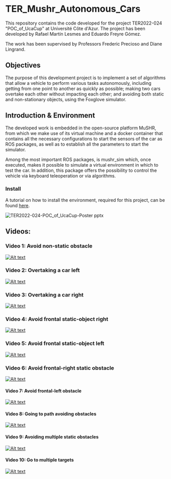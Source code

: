 # TER_Mushr_Autonomous_Cars

This repository contains the code developed for the project TER2022-024 "POC_of_UcaCup" at Université Côte d'Azur. The project has been developed by  Rafael Martín Lesmes and Eduardo Freyre Gómez.

The work has been supervised by Professors Frederic Precioso and Diane Lingrand.



## Objectives
The purpose of this development project is to implement a set of algorithms that allow a vehicle to perform various tasks autonomously, including getting from one point to another as quickly as possible; making two cars overtake each other without impacting each other; and avoiding both static and non-stationary objects, using the Foxglove simulator.

## Introduction & Environment 
The developed work is embedded in the open-source platform MuSHR, from which we make use of its virtual machine and a docker container that contains all the necessary configurations to start the sensors of the car as ROS packages, as well as to establish all the parameters to start the simulator.

Among the most important ROS packages, is mushr_sim which, once executed, makes it possible to simulate a virtual environment in which to test the car. In addition, this package offers the possibility to control the vehicle via keyboard teleoperation or via algorithms.

### Install 
A tutorial on how to install the environment, required for this project, can be found [here](https://mushr.io/tutorials/noetic_quickstart/).


![TER2022-024-POC_of_UcaCup-Poster pptx](https://user-images.githubusercontent.com/59580936/222240737-6f7a166b-e47f-4a54-a91d-de6c94bad68e.png)



## Videos:

### Video 1: Avoid non-static obstacle
[//]: <> (https://youtu.be/CVhjEhTd9rs)
[![Alt text](https://img.youtube.com/vi/CVhjEhTd9rs/0.jpg)](https://www.youtube.com/watch?v=CVhjEhTd9rs)

### Video 2: Overtaking a car left
[//]: <> (https://youtu.be/jGbz94Sc4rU)
[![Alt text](https://img.youtube.com/vi/jGbz94Sc4rU/0.jpg)](https://www.youtube.com/watch?v=jGbz94Sc4rU)

### Video 3: Overtaking a car right
[//]: <> (https://youtu.be/M_KMWuO_KCM)
[![Alt text](https://img.youtube.com/vi/M_KMWuO_KCM/0.jpg)](https://www.youtube.com/watch?v=M_KMWuO_KCM)

### Video 4: Avoid frontal static-object right
[//]: <> (https://youtu.be/1GzxnTykZo4)
[![Alt text](https://img.youtube.com/vi/1GzxnTykZo4/0.jpg)](https://www.youtube.com/watch?v=1GzxnTykZo4)

### Video 5: Avoid frontal static-object left
[//]: <> (https://youtu.be/2Rhm51QhhcE)
[![Alt text](https://img.youtube.com/vi/2Rhm51QhhcE/0.jpg)](https://www.youtube.com/watch?v=2Rhm51QhhcE)

### Video 6: Avoid frontal-right static obstacle
[//]: <> (https://youtu.be/jX-FW6aGJyk)
[![Alt text](https://img.youtube.com/vi/jX-FW6aGJyk/0.jpg)](https://www.youtube.com/watch?v=jX-FW6aGJyk)

#### Video 7: Avoid frontal-left obstacle
[//]: <> (https://youtu.be/Qtsw6otmA4E)
[![Alt text](https://img.youtube.com/vi/Qtsw6otmA4E/0.jpg)](https://www.youtube.com/watch?v=Qtsw6otmA4E)

#### Video 8: Going to path avoiding obstacles
[//]: <> (https://youtu.be/GHSXxeQpq0w)
[![Alt text](https://img.youtube.com/vi/GHSXxeQpq0w/0.jpg)](https://www.youtube.com/watch?v=GHSXxeQpq0w)

#### Video 9: Avoiding multiple static obstacles
[//]: <> (https://youtu.be/https://youtu.be/54DrXzud6fI)
[![Alt text](https://img.youtube.com/vi/54DrXzud6fI/0.jpg)](https://www.youtube.com/watch?v=54DrXzud6fI)

#### Video 10: Go to multiple targets
[//]: <> (https://youtu.be/hwn7dAeDoxQ)
[![Alt text](https://img.youtube.com/vi/hwn7dAeDoxQ/0.jpg)](https://www.youtube.com/watch?v=hwn7dAeDoxQ)




